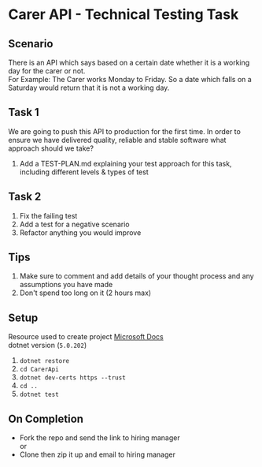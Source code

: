 # Carer API - Technical Testing Task

## Scenario
There is an API which says based on a certain date whether it is a working day for the carer or not.   
For Example: The Carer works Monday to Friday. So a date which falls on a Saturday would return that it is not a working day.

## Task 1
We are going to push this API to production for the first time. In order to ensure we have delivered quality, reliable and stable software what approach should we take?
1. Add a TEST-PLAN.md explaining your test approach for this task, including different levels & types of test

## Task 2
1. Fix the failing test
1. Add a test for a negative scenario
1. Refactor anything you would improve

## Tips
1. Make sure to comment and add details of your thought process and any assumptions you have made
1. Don't spend too long on it (2 hours max)

## Setup

Resource used to create project [Microsoft Docs](https://docs.microsoft.com/en-us/aspnet/core/tutorials/first-web-api?view=aspnetcore-5.0&tabs=visual-studio-code)   
dotnet version (`5.0.202`)

1. `dotnet restore`
1. `cd CarerApi`
1. `dotnet dev-certs https --trust`
1. `cd ..`
1. `dotnet test`

## On Completion
- Fork the repo and send the link to hiring manager   
or
- Clone then zip it up and email to hiring manager
